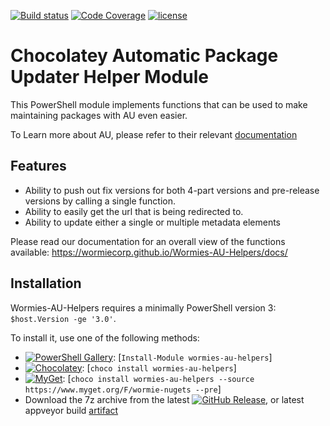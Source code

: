 [![Build status](https://img.shields.io/appveyor/ci/AdmiringWorm/Wormies-AU-Helpers.svg?style=plastic&logo=appveyor)](https://ci.appveyor.com/project/AdmiringWorm/wormies-au-helpers) [![Code Coverage](https://img.shields.io/codecov/c/github/WormieCorp/Wormies-AU-Helpers/develop.svg?style=plastic)](https://codecov.io/gh/WormieCorp/Wormies-AU-Helpers/branch/develop) [![license](https://img.shields.io/github/license/WormieCorp/Wormies-AU-Helpers.svg?style=plastic)](https://github.com/WormieCorp/Wormies-AU-Helpers/blob/master/LICENSE)

# Chocolatey Automatic Package Updater Helper Module

This PowerShell module implements functions that can be used to make maintaining packages with AU even easier.

To Learn more about AU, please refer to their relevant [documentation](https://github.com/majkinetor/au/wiki)

## Features
- Ability to push out fix versions for both 4-part versions and pre-release versions by calling a single function.
- Ability to easily get the url that is being redirected to.
- Ability to update either a single or multiple metadata elements

Please read our documentation for an overall view of the functions available:
<https://wormiecorp.github.io/Wormies-AU-Helpers/docs/>

## Installation

Wormies-AU-Helpers requires a minimally PowerShell version 3: `$host.Version -ge '3.0'`.

To install it, use one of the following methods:
- [![PowerShell Gallery](https://img.shields.io/powershellgallery/v/Wormies-AU-Helpers.svg?style=plastic)](https://www.powershellgallery.com/packages/Wormies-AU-Helpers): [`Install-Module wormies-au-helpers`]
- [![Chocolatey](https://img.shields.io/chocolatey/v/wormies-au-helpers.svg?style=plastic)](https://chocolatey.org/packages/wormies-au-helpers): [`choco install wormies-au-helpers`]
- [![MyGet](https://img.shields.io/myget/wormie-nugets/vpre/wormies-au-helpers.svg?style=plastic&label=MyGet)](https://www.myget.org/feed/wormie-nugets/package/nuget/wormies-au-helpers): [`choco install wormies-au-helpers --source https://www.myget.org/F/wormie-nugets --pre`]
- Download the 7z archive from the latest [![GitHub Release](https://img.shields.io/github/release/qubyte/rubidium.svg?style=plastic&label=GitHub%20Release)](https://com/WormieCorp/Wormies-AU-Helpers/releases/latest), or latest appveyor build [artifact](https://ci.appveyor.com/project/admiringworm/wormies-au-helpers/build/artifacts)
